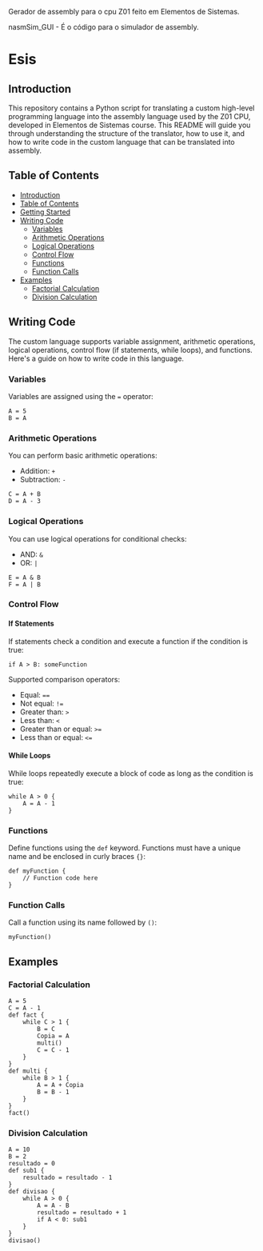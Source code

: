 Gerador de assembly para o cpu Z01 feito em Elementos de Sistemas.

nasmSim_GUI - É o código para o simulador de assembly.

# Esis

## Introduction
This repository contains a Python script for translating a custom high-level programming language into the assembly language used by the Z01 CPU, developed in Elementos de Sistemas course. This README will guide you through understanding the structure of the translator, how to use it, and how to write code in the custom language that can be translated into assembly.

## Table of Contents
- [Introduction](#introduction)
- [Table of Contents](#table-of-contents)
- [Getting Started](#getting-started)
- [Writing Code](#writing-code)
  - [Variables](#variables)
  - [Arithmetic Operations](#arithmetic-operations)
  - [Logical Operations](#logical-operations)
  - [Control Flow](#control-flow)
  - [Functions](#functions)
  - [Function Calls](#function-calls)
- [Examples](#examples)
  - [Factorial Calculation](#factorial-calculation)
  - [Division Calculation](#division-calculation)
## Writing Code

The custom language supports variable assignment, arithmetic operations, logical operations, control flow (if statements, while loops), and functions. Here's a guide on how to write code in this language.

### Variables

Variables are assigned using the `=` operator:
```plaintext
A = 5
B = A
```

### Arithmetic Operations

You can perform basic arithmetic operations:
- Addition: `+`
- Subtraction: `-`

```plaintext
C = A + B
D = A - 3
```

### Logical Operations

You can use logical operations for conditional checks:
- AND: `&`
- OR: `|`

```plaintext
E = A & B
F = A | B
```

### Control Flow

#### If Statements
If statements check a condition and execute a function if the condition is true:
```plaintext
if A > B: someFunction
```

Supported comparison operators:
- Equal: `==`
- Not equal: `!=`
- Greater than: `>`
- Less than: `<`
- Greater than or equal: `>=`
- Less than or equal: `<=`

#### While Loops
While loops repeatedly execute a block of code as long as the condition is true:
```plaintext
while A > 0 {
    A = A - 1
}
```

### Functions

Define functions using the `def` keyword. Functions must have a unique name and be enclosed in curly braces `{}`:
```plaintext
def myFunction {
    // Function code here
}
```

### Function Calls

Call a function using its name followed by `()`:
```plaintext
myFunction()
```

## Examples

### Factorial Calculation

```plaintext
A = 5
C = A - 1
def fact {
    while C > 1 {
        B = C
        Copia = A
        multi()
        C = C - 1
    }
}
def multi {
    while B > 1 {
        A = A + Copia
        B = B - 1
    }
}
fact()
```

### Division Calculation

```plaintext
A = 10
B = 2
resultado = 0
def sub1 {
    resultado = resultado - 1
}
def divisao {
    while A > 0 {
        A = A - B
        resultado = resultado + 1
        if A < 0: sub1
    }
}
divisao()
```
